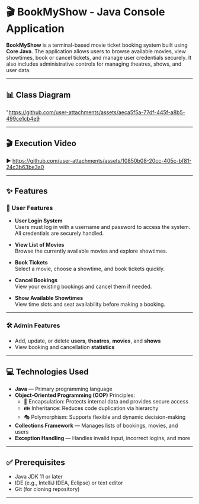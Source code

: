 # 🎬 BookMyShow - Java Console Application

**BookMyShow** is a terminal-based movie ticket booking system built using **Core Java**. The application allows users to browse available movies, view showtimes, book or cancel tickets, and manage user credentials securely. It also includes administrative controls for managing theatres, shows, and user data.

---

## 📊 Class Diagram

"https://github.com/user-attachments/assets/aeca5f5a-77df-445f-a8b5-499ce1cb4e9

---

## 🎬 Execution Video

▶️ https://github.com/user-attachments/assets/10850b08-20cc-405c-bf81-24c3b63be3a0

---

## ✨ Features

### 👤 User Features

- **User Login System**  
  Users must log in with a username and password to access the system. All credentials are securely handled.

- **View List of Movies**  
  Browse the currently available movies and explore showtimes.

- **Book Tickets**  
  Select a movie, choose a showtime, and book tickets quickly.

- **Cancel Bookings**  
  View your existing bookings and cancel them if needed.

- **Show Available Showtimes**  
  View time slots and seat availability before making a booking.

---

### 🛠️ Admin Features

- Add, update, or delete **users**, **theatres**, **movies**, and **shows**
- View booking and cancellation **statistics**

---

## 💻 Technologies Used

- **Java** — Primary programming language  
- **Object-Oriented Programming (OOP)** Principles:  
  - 🔐 Encapsulation: Protects internal data and provides secure access  
  - 👪 Inheritance: Reduces code duplication via hierarchy  
  - 🎭 Polymorphism: Supports flexible and dynamic decision-making  
- **Collections Framework** — Manages lists of bookings, movies, and users  
- **Exception Handling** — Handles invalid input, incorrect logins, and more

---

## ✅ Prerequisites

- Java JDK 11 or later  
- IDE (e.g., IntelliJ IDEA, Eclipse) or text editor  
- Git (for cloning repository)

---
